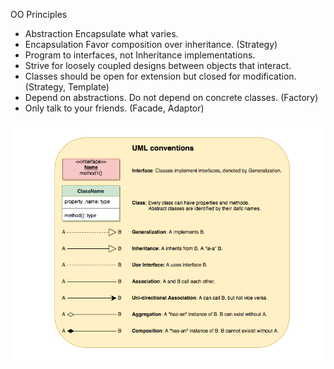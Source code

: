 OO Principles
* Abstraction Encapsulate what varies. 
* Encapsulation Favor composition over inheritance. (Strategy) 
* Program to interfaces, not Inheritance implementations.
* Strive for loosely coupled designs between objects that interact.
* Classes should be open for extension but closed for modification. (Strategy, Template) 
* Depend on abstractions. Do not depend on concrete classes. (Factory)
* Only talk to your friends. (Facade, Adaptor)

![UML](/UML.png)

